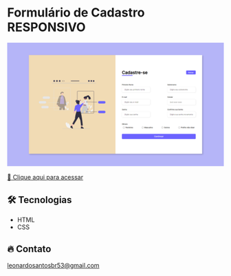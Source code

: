 # Formulário de Cadastro RESPONSIVO

![preview](./.github/preview.png)


[🔗 Clique aqui para acessar](https://leonardo21042006.github.io/Formulario-Cadastro/)

## 🛠️ Tecnologias 

- HTML
- CSS

## 🔥 Contato

leonardosantosbr53@gmail.com